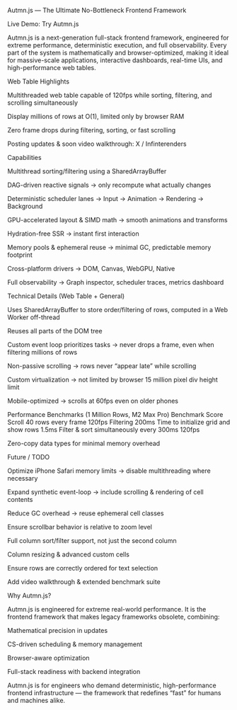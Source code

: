 Autmn.js — The Ultimate No-Bottleneck Frontend Framework

Live Demo: Try Autmn.js

Autmn.js is a next-generation full-stack frontend framework, engineered for extreme performance, deterministic execution, and full observability. Every part of the system is mathematically and browser-optimized, making it ideal for massive-scale applications, interactive dashboards, real-time UIs, and high-performance web tables.

Web Table Highlights

Multithreaded web table capable of 120fps while sorting, filtering, and scrolling simultaneously

Display millions of rows at O(1), limited only by browser RAM

Zero frame drops during filtering, sorting, or fast scrolling

Posting updates & soon video walkthrough: X / Infinterenders

Capabilities

Multithread sorting/filtering using a SharedArrayBuffer

DAG-driven reactive signals → only recompute what actually changes

Deterministic scheduler lanes → Input → Animation → Rendering → Background

GPU-accelerated layout & SIMD math → smooth animations and transforms

Hydration-free SSR → instant first interaction

Memory pools & ephemeral reuse → minimal GC, predictable memory footprint

Cross-platform drivers → DOM, Canvas, WebGPU, Native

Full observability → Graph inspector, scheduler traces, metrics dashboard

Technical Details (Web Table + General)

Uses SharedArrayBuffer to store order/filtering of rows, computed in a Web Worker off-thread

Reuses all parts of the DOM tree

Custom event loop prioritizes tasks → never drops a frame, even when filtering millions of rows

Non-passive scrolling → rows never “appear late” while scrolling

Custom virtualization → not limited by browser 15 million pixel div height limit

Mobile-optimized → scrolls at 60fps even on older phones

Performance Benchmarks (1 Million Rows, M2 Max Pro)
Benchmark	Score
Scroll 40 rows every frame	120fps
Filtering	200ms
Time to initialize grid and show rows	1.5ms
Filter & sort simultaneously every 300ms	120fps

Zero-copy data types for minimal memory overhead

Future / TODO

Optimize iPhone Safari memory limits → disable multithreading where necessary

Expand synthetic event-loop → include scrolling & rendering of cell contents

Reduce GC overhead → reuse ephemeral cell classes

Ensure scrollbar behavior is relative to zoom level

Full column sort/filter support, not just the second column

Column resizing & advanced custom cells

Ensure rows are correctly ordered for text selection

Add video walkthrough & extended benchmark suite

Why Autmn.js?

Autmn.js is engineered for extreme real-world performance. It is the frontend framework that makes legacy frameworks obsolete, combining:

Mathematical precision in updates

CS-driven scheduling & memory management

Browser-aware optimization

Full-stack readiness with backend integration

Autmn.js is for engineers who demand deterministic, high-performance frontend infrastructure — the framework that redefines “fast” for humans and machines alike.